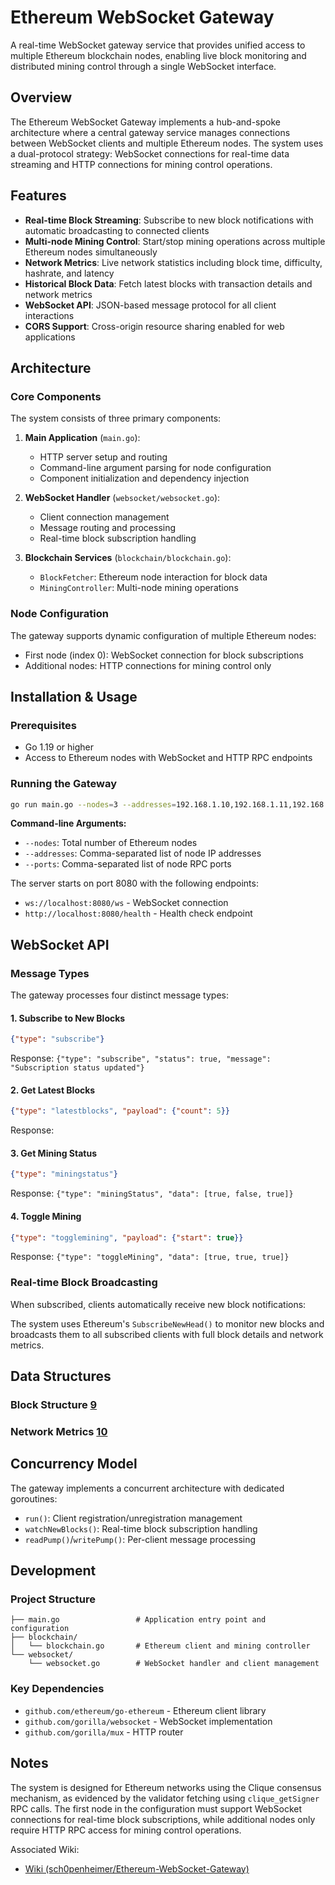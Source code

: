 # Ethereum WebSocket Gateway

A real-time WebSocket gateway service that provides unified access to multiple Ethereum blockchain nodes, enabling live block monitoring and distributed mining control through a single WebSocket interface.

## Overview

The Ethereum WebSocket Gateway implements a hub-and-spoke architecture where a central gateway service manages connections between WebSocket clients and multiple Ethereum nodes. The system uses a dual-protocol strategy: WebSocket connections for real-time data streaming and HTTP connections for mining control operations.

## Features

- **Real-time Block Streaming**: Subscribe to new block notifications with automatic broadcasting to connected clients
- **Multi-node Mining Control**: Start/stop mining operations across multiple Ethereum nodes simultaneously  
- **Network Metrics**: Live network statistics including block time, difficulty, hashrate, and latency
- **Historical Block Data**: Fetch latest blocks with transaction details and network metrics
- **WebSocket API**: JSON-based message protocol for all client interactions
- **CORS Support**: Cross-origin resource sharing enabled for web applications

## Architecture

### Core Components

The system consists of three primary components:

1. **Main Application** (`main.go`): 
   - HTTP server setup and routing
   - Command-line argument parsing for node configuration
   - Component initialization and dependency injection

2. **WebSocket Handler** (`websocket/websocket.go`):
   - Client connection management
   - Message routing and processing
   - Real-time block subscription handling

3. **Blockchain Services** (`blockchain/blockchain.go`): 
   - `BlockFetcher`: Ethereum node interaction for block data
   - `MiningController`: Multi-node mining operations

### Node Configuration

The gateway supports dynamic configuration of multiple Ethereum nodes: 

- First node (index 0): WebSocket connection for block subscriptions
- Additional nodes: HTTP connections for mining control only

## Installation & Usage

### Prerequisites

- Go 1.19 or higher
- Access to Ethereum nodes with WebSocket and HTTP RPC endpoints

### Running the Gateway

```bash
go run main.go --nodes=3 --addresses=192.168.1.10,192.168.1.11,192.168.1.12 --ports=8545,8545,8545
```

**Command-line Arguments:**
- `--nodes`: Total number of Ethereum nodes
- `--addresses`: Comma-separated list of node IP addresses  
- `--ports`: Comma-separated list of node RPC ports

The server starts on port 8080 with the following endpoints:
- `ws://localhost:8080/ws` - WebSocket connection
- `http://localhost:8080/health` - Health check endpoint

## WebSocket API

### Message Types

The gateway processes four distinct message types:

#### 1. Subscribe to New Blocks
```json
{"type": "subscribe"}
```
Response: `{"type": "subscribe", "status": true, "message": "Subscription status updated"}`

#### 2. Get Latest Blocks
```json
{"type": "latestblocks", "payload": {"count": 5}}
```
Response: 

#### 3. Get Mining Status
```json
{"type": "miningstatus"}
```
Response: `{"type": "miningStatus", "data": [true, false, true]}`

#### 4. Toggle Mining
```json
{"type": "togglemining", "payload": {"start": true}}
```
Response: `{"type": "toggleMining", "data": [true, true, true]}`

### Real-time Block Broadcasting

When subscribed, clients automatically receive new block notifications:

The system uses Ethereum's `SubscribeNewHead()` to monitor new blocks and broadcasts them to all subscribed clients with full block details and network metrics.

## Data Structures

### Block Structure [9](#0-8) 

### Network Metrics [10](#0-9) 

## Concurrency Model

The gateway implements a concurrent architecture with dedicated goroutines:

- `run()`: Client registration/unregistration management
- `watchNewBlocks()`: Real-time block subscription handling  
- `readPump()`/`writePump()`: Per-client message processing

## Development

### Project Structure
```
├── main.go                 # Application entry point and configuration
├── blockchain/
│   └── blockchain.go       # Ethereum client and mining controller
└── websocket/
    └── websocket.go        # WebSocket handler and client management
```

### Key Dependencies
- `github.com/ethereum/go-ethereum` - Ethereum client library
- `github.com/gorilla/websocket` - WebSocket implementation
- `github.com/gorilla/mux` - HTTP router

## Notes

The system is designed for Ethereum networks using the Clique consensus mechanism, as evidenced by the validator fetching using `clique_getSigner` RPC calls. The first node in the configuration must support WebSocket connections for real-time block subscriptions, while additional nodes only require HTTP RPC access for mining control operations.

Associated Wiki:
- [Wiki (sch0penheimer/Ethereum-WebSocket-Gateway)](https://deepwiki.com/sch0penheimer/Ethereum-WebSocket-Gateway)

